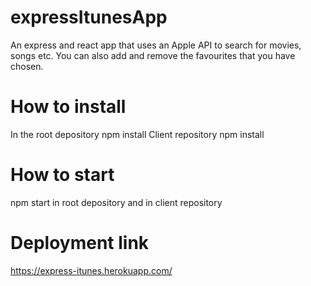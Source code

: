# expressItunesApp
An express and react app that uses an Apple API to search for movies, songs etc. 
You can also add and remove the favourites that you have chosen.

# How to install
In the root depository npm install
Client repository npm install

# How to start
npm start in root depository and in client repository

# Deployment link
https://express-itunes.herokuapp.com/
